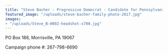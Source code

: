 ```yaml
---
title: "Steve Bacher - Progressive Democrat - Candidate for Pennsylvania's 8th Congressional District"
featured_image: "/uploads/steve-bacher-family-photo-2017.jpg"
images:
- "/uploads/Steve_B-0002-headshot-x700.jpg"
---
```


PO Box 188, Morrisville, PA 19067

Campaign phone #: 267-798-6690
